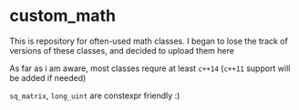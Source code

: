 # custom_math

This is repository for often-used math classes. I began to lose the track of versions of these classes, and decided to upload them here

As far as i am aware, most classes requre at least `c++14` (`c++11` support will be added if needed)

`sq_matrix`, `long_uint` are constexpr friendly :)
